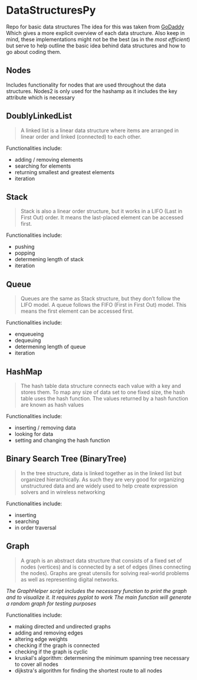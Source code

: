 # DataStructuresPy
Repo for basic data structures
The idea for this was taken from [GoDaddy](https://in.godaddy.com/blog/8-basic-data-structures-every-programmer-should-know/#:~:text=Arrays%2C%20linked%20lists%2C%20stacks%2C,are%20the%20basic%20data%20structures.) Which gives a more explicit overview of each data structure. Also keep in mind, these implementations might not be the best (as in the _most efficient_) but serve to help outline the basic idea behind data structures and how to go about coding them. 

## Nodes
Includes functionality for nodes that are used throughout the data structures. Nodes2 is only used for the hashamp as it includes the key attribute which is necessary

## DoublyLinkedList
> A linked list is a linear data structure where items are arranged in linear order and linked (connected) to each other.

Functionalities include:
- adding / removing elements
- searching for elements
- returning smallest and greatest elements
- iteration

## Stack
> Stack is also a linear order structure, but it works in a LIFO (Last in First Out) order. It means the last-placed element can be accessed first.

Functionalities include:
- pushing
- popping
- determening length of stack
- iteration


## Queue
> Queues are the same as Stack structure, but they don’t follow the LIFO model. A queue follows the FIFO (First in First Out) model. This means the first element can be accessed first.

Functionalities include:
- enqueueing
- dequeuing
- determening length of queue
- iteration

## HashMap
> The hash table data structure connects each value with a key and stores them. To map any size of data set to one fixed size, the hash table uses the hash function. The values returned by a hash function are known as hash values

Functionalities include:
- inserting / removing data
- looking for data
- setting and changing the hash function

## Binary Search Tree (BinaryTree)
> In the tree structure, data is linked together as in the linked list but organized hierarchically. As such they are very good for organizing unstructured data and are widely used to help create expression solvers and in wireless networking

Functionalities include:
- inserting
- searching
- in order traversal

## Graph
> A graph is an abstract data structure that consists of a fixed set of nodes (vertices) and is connected by a set of edges (lines connecting the nodes). Graphs are great utensils for solving real-world problems as well as representing digital networks.

_The GraphHelper script includes the necessary function to print the graph and to visualize it. It requires pyplot to work_
_The main function will generate a random graph for testing purposes_

Functionalities include:
- making directed and undirected graphs
- adding and removing edges
- altering edge weights
- checking if the graph is connected
- checking if the graph is cyclic
- kruskal's algorithm: determening the minimum spanning tree necessary to cover all nodes
- dijkstra's algorithm for finding the shortest route to all nodes

